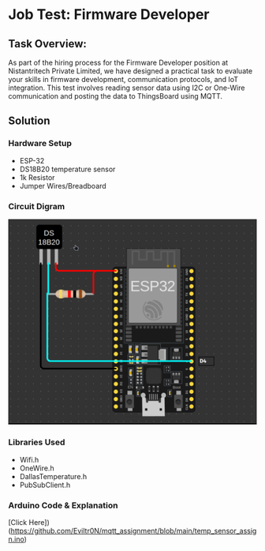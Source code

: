 # Job Test: Firmware Developer

## Task Overview:
As part of the hiring process for the Firmware Developer position at Nistantritech
Private Limited, we have designed a practical task to evaluate your skills in firmware
development, communication protocols, and IoT integration. This test involves reading
sensor data using I2C or One-Wire communication and posting the data to ThingsBoard
using MQTT.

## Solution

### Hardware Setup
* ESP-32
* DS18B20 temperature sensor
* 1k Resistor
* Jumper Wires/Breadboard

### Circuit Digram
![Circuit Digram](https://github.com/Eviltr0N/mqtt_assignment/raw/main/circuit.png)

### Libraries Used
* Wifi.h
* OneWire.h
* DallasTemperature.h
* PubSubClient.h

### Arduino Code & Explanation

[Click Here])(https://github.com/Eviltr0N/mqtt_assignment/blob/main/temp_sensor_assign.ino)
